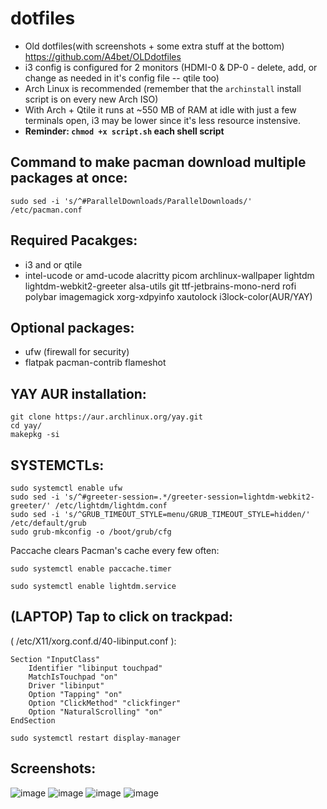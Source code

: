 # dotfiles
- Old dotfiles(with screenshots + some extra stuff at the bottom) https://github.com/A4bet/OLDdotfiles
- i3 config is configured for 2 monitors (HDMI-0 & DP-0 - delete, add, or change as needed in it's config file -- qtile too)
- Arch Linux is recommended (remember that the `archinstall` install script is on every new Arch ISO)
- With Arch + Qtile it runs at ~550 MB of RAM at idle with just a few terminals open, i3 may be lower since it's less resource instensive.
- **Reminder: `chmod +x script.sh` each shell script**

## Command to make pacman download multiple packages at once:
```
sudo sed -i 's/^#ParallelDownloads/ParallelDownloads/' /etc/pacman.conf
```

## Required Pacakges:
- i3 and or qtile
- intel-ucode or amd-ucode
alacritty picom archlinux-wallpaper lightdm lightdm-webkit2-greeter alsa-utils git ttf-jetbrains-mono-nerd rofi polybar imagemagick xorg-xdpyinfo xautolock i3lock-color(AUR/YAY)

## Optional packages:
- ufw (firewall for security)
- flatpak
pacman-contrib
flameshot

## YAY AUR installation:
```
git clone https://aur.archlinux.org/yay.git
cd yay/
makepkg -si
```

## SYSTEMCTLs:
```
sudo systemctl enable ufw
sudo sed -i 's/^#greeter-session=.*/greeter-session=lightdm-webkit2-greeter/' /etc/lightdm/lightdm.conf
sudo sed -i 's/^GRUB_TIMEOUT_STYLE=menu/GRUB_TIMEOUT_STYLE=hidden/' /etc/default/grub
sudo grub-mkconfig -o /boot/grub/cfg
```

Paccache clears Pacman's cache every few often: 
```
sudo systemctl enable paccache.timer
```
```
sudo systemctl enable lightdm.service
```

## (LAPTOP) Tap to click on trackpad:
( /etc/X11/xorg.conf.d/40-libinput.conf ):
```
Section "InputClass"
    Identifier "libinput touchpad"
    MatchIsTouchpad "on"
    Driver "libinput"
    Option "Tapping" "on"
    Option "ClickMethod" "clickfinger"
    Option "NaturalScrolling" "on"
EndSection
```
```
sudo systemctl restart display-manager
```

## Screenshots:
![image](https://github.com/user-attachments/assets/2c4dcf7d-d46f-4636-ae86-7d4a615648be)
![image](https://github.com/user-attachments/assets/8931ad11-479e-48a0-ab2c-fdd6ea44f6b6)
![image](https://github.com/user-attachments/assets/03194683-36a2-4504-af99-433c343f6bc0)
![image](https://github.com/user-attachments/assets/05cee7c0-f033-422b-83bb-2c6278bdc36c)
